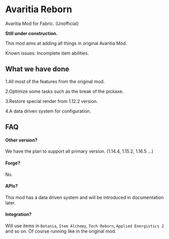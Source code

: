 # Avaritia Reborn

Avaritia Mod for Fabric. (Unofficial)

**Still under construction.**

This mod aims at adding all things in original Avaritia Mod.

Known issues: Incomplete item abilities.

## What we have done

1.All most of the features from the original mod.

2.Optimize some tasks such as the break of the pickaxe.

3.Restore special render from 1.12.2 version.

4.A data driven system for configuration.

## FAQ

#### Other version?
We have the plan to support all primary version. (1.14.4, 1.15.2, 1.16.5 ...)

#### Forge?
No.

#### APIs?
This mod has a data driven system and will be introduced in documentation later.

#### Integration?
Will use items in `Botania`, `Item Alchemy`, `Tech Reborn`, `Applied Energistics 2` and so on. Of course running like in the original mod.